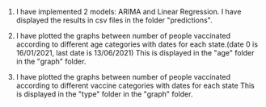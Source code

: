 1) I have implemented 2 models: ARIMA and Linear Regression. I have displayed the results in csv files in the folder "predictions".

2) I have plotted the graphs between number of people vaccinated according to different age categories with dates for each state.(date 0 is 16/01/2021, last date is 13/06/2021)
   This is displayed in the "age" folder in the "graph" folder. 

3) I have plotted the graphs between number of people vaccinated according to different vaccine categories with dates for each state
   This is displayed in the "type" folder in the "graph" folder. 